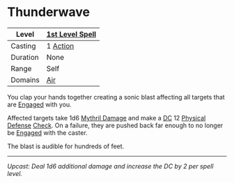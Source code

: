 # Thunderwave

| Level    | [1st Level Spell](1st%20Level%20Spells.md)          |
| -------- | --------------------------------------------------- |
| Casting  | 1 [Action](../../../../Game%20Procedures/Core%20Procedures/Action.md) |
| Duration | None                                                |
| Range    | Self                                                |
| Domains  | [Air](../../Spell%20Domains/Air.md)              |

You clap your hands together creating a sonic blast affecting all targets that are [Engaged](../../../../Game%20Procedures/Conditions/Engaged.md) with you.

Affected targets take 1d6 [Mythril Damage](../../../../Game%20Procedures/Combat/Damage%20Types/Mythril%20Damage.md) and make a [DC](../../../../Game%20Procedures/Core%20Procedures/DC.md) 12 [Physical Defense](../../../../Player%20Characters/Derived%20Statistics/Physical%20Defense.md) [Check](../../../../Game%20Procedures/Core%20Procedures/Check.md). On a failure, they are pushed back far enough to no longer be [Engaged](../../../../Game%20Procedures/Conditions/Engaged.md) with the caster.

The blast is audible for hundreds of feet.

---
*Upcast: Deal 1d6 additional damage and increase the DC by 2 per spell level.*

